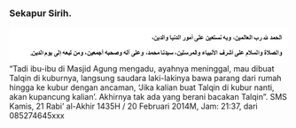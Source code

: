 ###                                                                  Sekapur Sirih.

![](/assets/Selection_348.png)“Tadi ibu-ibu di Masjid Agung mengadu, ayahnya meninggal, mau dibuat Talqin di kuburnya, langsung saudara laki-lakinya bawa parang dari rumah hingga ke kubur dengan ancaman, ‘Jika kalian buat Talqin di kubur nanti, akan kupancung kalian’. Akhirnya tak ada yang berani bacakan Talqin”. SMS Kamis, 21 Rabi’ al-Akhir 1435H / 20 Februari 2014M, Jam: 21:37, dari 085274645xxx





